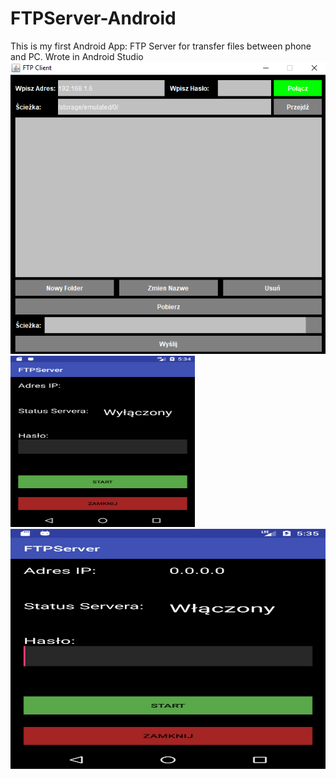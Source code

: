# FTPServer-Android
This is my first Android App: FTP Server for transfer files between phone and PC. Wrote in Android Studio
<img src="https://github.com/GrzymalaMateusz/FTPServer-Android/blob/master/screenshot%20(1).png">
<img src="https://github.com/GrzymalaMateusz/FTPServer-Android/blob/master/screenshot%20(2).png" style="height:274px;width:295px">
<img src="https://github.com/GrzymalaMateusz/FTPServer-Android/blob/master/screenshot%20(3).png" style="height:384px;width:640px">
